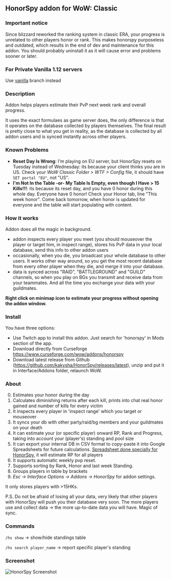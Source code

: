 ## HonorSpy addon for WoW: Classic

### Important notice

Since blizzard reworked the ranking system in classic ERA, your progress is unrelated to other players honor or rank.
This makes honorspy purposeless and outdated, which results in the end of dev and maintenance for this addon.
You should probably uninstall it as it will cause error and problems sooner or later.

### For Private Vanilla 1.12 servers

Use [vanilla](https://github.com/kakysha/HonorSpy/tree/vanilla) branch instead

### Description

Addon helps players estimate their PvP next week rank and overall progress.

It uses the exact formulaes as game server does, the only difference is that it operates on the database collected by players themselves. The final result is pretty close to what you get in reality, as the database is collected by all addon users and is synced instantly across other players.

### Known Problems
- **Reset Day Is Wrong**: I'm playing on EU server, but HonorSpy resets on Tuesday instead of Wednesday: its because your client thinks you are in US. Check your *WoW Classic Folder > WTF > Config* file, it should have `SET portal "EU"`, not "US".
- **I'm Not In the Table -or- My Table Is Empty, even though I Have > 15 Kills!!!**: its because its reset day, and you have 0 honor during this whole day. Everyone have 0 honor! Check your Honor tab, line "This week honor". Come back tomorrow, when honor is updated for everyone and the table will start populating with content.

### How it works
Addon does all the magic in background.

- addon inspects every player you meet (you should mouseover the player or target him, in inspect range), stores his PvP data in your local database, send this info to other addon users
- occasionally, when you die, you broadcast your whole database to other users. It works other way around, so you get the most recent database from every other player when they die, and merge it into your database.
- data is synced across "RAID", "BATTLEGROUND" and "GUILD" channels, so when you play on BGs you transmit and receive data from your teammates. And all the time you exchange your data with your guildmates.

**Right click on minimap icon to estimate your progress without opening the addon window.**

### Install
You have three options:
- Use Twitch app to install this addon. Just search for 'honorspy' in Mods section of the app.
- Download directly from Curseforge https://www.curseforge.com/wow/addons/honorspy
- Download latest release from Github (https://github.com/kakysha/HonorSpy/releases/latest), unzip and put it in Interface/Addons folder, relaunch WoW.

### About

0. Estimates your honor during the day
1. Calculates diminishing returns after each kill, prints into chat real honor gained and number of kills for every victim
2. It inspects every player in 'inspect range' which you target or mouseover
3. It syncs your db with other party/raid/bg members and your guildmates on your death
4. It can estimate your (or specific player) onward RP, Rank and Progress, taking into account your (player's) standing and pool size
5. It can export your internal DB in CSV format to copy-paste it into Google Spreadsheets for future calculations. [Spreadsheet done specially for HonorSpy](https://docs.google.com/spreadsheets/d/1OvZ7PRhrFjRn8IoH8HIPwHfRDEq50uO64YLCsSsjBQc/edit#gid=2113352865), it will estimate RP for all players
6. It supports automatic weekly pvp reset.
7. Supports sorting by Rank, Honor and last week Standing.
8. Groups players in table by brackets
9. *Esc → Interface Options → Addons → HonorSpy* for addon settings.

It only stores players with >15HKs.

P.S. Do not be afraid of losing all your data, very likely that other players with HonorSpy will push you their database very soon. The more players use and collect data -> the more up-to-date data you will have. Magic of sync.

### Commands
`/hs show` -> show/hide standings table

`/hs search player_name` -> report specific player's standing

### Screenshot

![HonorSpy Screenshot](https://habrastorage.org/webt/1j/ca/-z/1jca-zgabr5e2rvg0oujakdmnsa.png)
